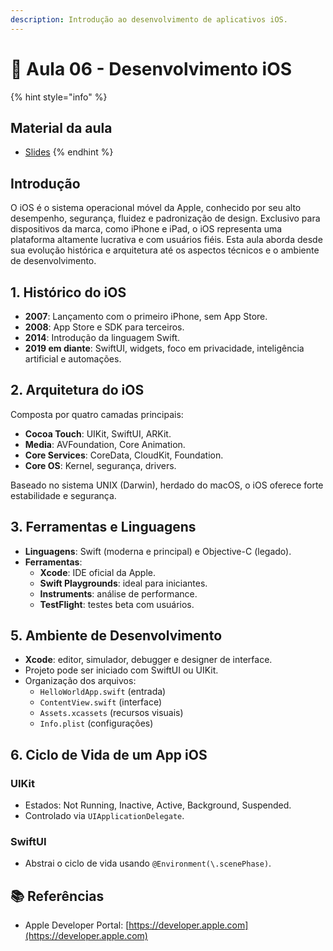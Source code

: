 ```yaml
---
description: Introdução ao desenvolvimento de aplicativos iOS.
---
```


# 🍎 Aula 06 - Desenvolvimento iOS

{% hint style="info" %}
## Material da aula

* [Slides](slides/Aula06%20-%20Desenvolvimento%20iOS.pdf)
{% endhint %}

## **Introdução**

O iOS é o sistema operacional móvel da Apple, conhecido por seu alto desempenho, segurança, fluidez e padronização de design. Exclusivo para dispositivos da marca, como iPhone e iPad, o iOS representa uma plataforma altamente lucrativa e com usuários fiéis. Esta aula aborda desde sua evolução histórica e arquitetura até os aspectos técnicos e o ambiente de desenvolvimento.

## **1. Histórico do iOS**

* **2007**: Lançamento com o primeiro iPhone, sem App Store.
* **2008**: App Store e SDK para terceiros.
* **2014**: Introdução da linguagem Swift.
* **2019 em diante**: SwiftUI, widgets, foco em privacidade, inteligência artificial e automações.

## **2. Arquitetura do iOS**

Composta por quatro camadas principais:

* **Cocoa Touch**: UIKit, SwiftUI, ARKit.
* **Media**: AVFoundation, Core Animation.
* **Core Services**: CoreData, CloudKit, Foundation.
* **Core OS**: Kernel, segurança, drivers.

Baseado no sistema UNIX (Darwin), herdado do macOS, o iOS oferece forte estabilidade e segurança.

## **3. Ferramentas e Linguagens**

* **Linguagens**: Swift (moderna e principal) e Objective-C (legado).
* **Ferramentas**:
  * **Xcode**: IDE oficial da Apple.
  * **Swift Playgrounds**: ideal para iniciantes.
  * **Instruments**: análise de performance.
  * **TestFlight**: testes beta com usuários.

## **5. Ambiente de Desenvolvimento**

* **Xcode**: editor, simulador, debugger e designer de interface.
* Projeto pode ser iniciado com SwiftUI ou UIKit.
* Organização dos arquivos:
  * `HelloWorldApp.swift` (entrada)
  * `ContentView.swift` (interface)
  * `Assets.xcassets` (recursos visuais)
  * `Info.plist` (configurações)

## **6. Ciclo de Vida de um App iOS**

### UIKit

* Estados: Not Running, Inactive, Active, Background, Suspended.
* Controlado via `UIApplicationDelegate`.

### SwiftUI

* Abstrai o ciclo de vida usando `@Environment(\.scenePhase)`.

## :books: **Referências**

* Apple Developer Portal: [https://developer.apple.com](https://developer.apple.com)

